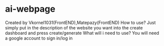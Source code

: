 # ai-webpage
Created by Vkornel1031(FrontEND),Matepazy(FrontEND)
How to use?
Just simply put in the description of the website you want into the create dashboard and press create/generate
What will i need to use?
You will need a google account to sign in/log in

